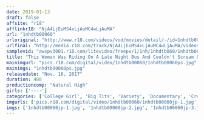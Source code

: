 ```yaml
---
date: 2019-01-13
draft: false
affsite: "r18"
afflinkr18: "NjA4LjEuMS4xLjAuMC4wLjAuMA"
url: "1nhdtb00060"
urloriginal: "http://www.r18.com/videos/vod/movies/detail/-/id=1nhdtb00060"
urlfinal: "http://media.r18.com/track/NjA4LjEuMS4xLjAuMC4wLjAuMA/videos/vod/movies/detail/-/id=1nhdtb00060"
samplevid: "awspv3001.r18.com/litevideo/freepv/1/1nh/1nhdtb060/1nhdtb060_dmb_w.mp4"
title: "This Woman Was Riding On A Late Night Bus And Couldn't Scream Out With Pleasure, So She Decided To Lose Her Mind To Slow Pumping Pussy Pounding And Didn't Refuse His Creampie Cum Shots 8 All 28 Ladies From The Entire Series With Highlights Special"
mainimgurl: "pics.r18.com/digital/video/1nhdtb00060/1nhdtb00060ps.jpg"
mainimgs: "1nhdtb00060ps.jpg"
releasedate: "Nov. 16, 2017"
duration: 488
productioncomp: "Natural High"
girls: ['----']
categories: ['College Girl', 'Big Tits', 'Variety', 'Documentary', 'Creampie', 'Over 4 Hours', 'Hi-Def', 'Special 7 studios SALE']
imgurls: ['pics.r18.com/digital/video/1nhdtb00060/1nhdtb00060jp-1.jpg', 'pics.r18.com/digital/video/1nhdtb00060/1nhdtb00060jp-2.jpg', 'pics.r18.com/digital/video/1nhdtb00060/1nhdtb00060jp-3.jpg', 'pics.r18.com/digital/video/1nhdtb00060/1nhdtb00060jp-4.jpg', 'pics.r18.com/digital/video/1nhdtb00060/1nhdtb00060jp-5.jpg', 'pics.r18.com/digital/video/1nhdtb00060/1nhdtb00060jp-6.jpg', 'pics.r18.com/digital/video/1nhdtb00060/1nhdtb00060jp-7.jpg', 'pics.r18.com/digital/video/1nhdtb00060/1nhdtb00060jp-8.jpg', 'pics.r18.com/digital/video/1nhdtb00060/1nhdtb00060jp-9.jpg', 'pics.r18.com/digital/video/1nhdtb00060/1nhdtb00060jp-10.jpg', 'pics.r18.com/digital/video/1nhdtb00060/1nhdtb00060jp-11.jpg', 'pics.r18.com/digital/video/1nhdtb00060/1nhdtb00060jp-12.jpg', 'pics.r18.com/digital/video/1nhdtb00060/1nhdtb00060jp-13.jpg', 'pics.r18.com/digital/video/1nhdtb00060/1nhdtb00060jp-14.jpg', 'pics.r18.com/digital/video/1nhdtb00060/1nhdtb00060jp-15.jpg', 'pics.r18.com/digital/video/1nhdtb00060/1nhdtb00060jp-16.jpg', 'pics.r18.com/digital/video/1nhdtb00060/1nhdtb00060jp-17.jpg', 'pics.r18.com/digital/video/1nhdtb00060/1nhdtb00060jp-18.jpg', 'pics.r18.com/digital/video/1nhdtb00060/1nhdtb00060jp-19.jpg', 'pics.r18.com/digital/video/1nhdtb00060/1nhdtb00060jp-20.jpg']
imgs: ['1nhdtb00060jp-1.jpg', '1nhdtb00060jp-2.jpg', '1nhdtb00060jp-3.jpg', '1nhdtb00060jp-4.jpg', '1nhdtb00060jp-5.jpg', '1nhdtb00060jp-6.jpg', '1nhdtb00060jp-7.jpg', '1nhdtb00060jp-8.jpg', '1nhdtb00060jp-9.jpg', '1nhdtb00060jp-10.jpg', '1nhdtb00060jp-11.jpg', '1nhdtb00060jp-12.jpg', '1nhdtb00060jp-13.jpg', '1nhdtb00060jp-14.jpg', '1nhdtb00060jp-15.jpg', '1nhdtb00060jp-16.jpg', '1nhdtb00060jp-17.jpg', '1nhdtb00060jp-18.jpg', '1nhdtb00060jp-19.jpg', '1nhdtb00060jp-20.jpg']
---
```

